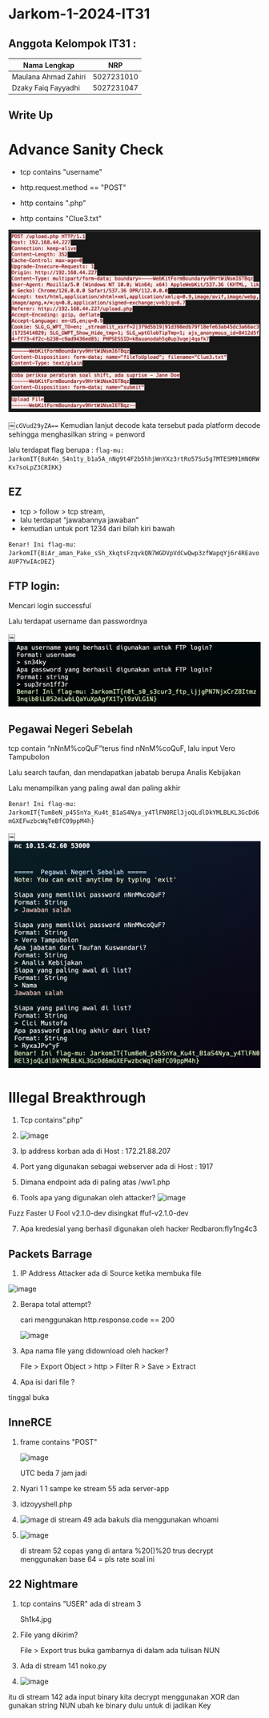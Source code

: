 # Jarkom-1-2024-IT31

## Anggota Kelompok IT31 :

| Nama Lengkap         | NRP        |
| -------------------- | ---------- |
| Maulana Ahmad Zahiri | 5027231010 |
| Dzaky Faiq Fayyadhi  | 5027231047 |

## Write Up

# Advance Sanity Check

- tcp contains "username"

- http.request.method == "POST"

- http contains ".php"

- http contains "Clue3.txt"

![alt text](<POST upload.php HTTP1.1.png>)

￼`cGVud29yZA==` Kemudian lanjut decode kata tersebut pada platform decode sehingga menghasilkan string = penword

lalu terdapat flag berupa :
`flag-mu: JarkomIT{8uK4n_S4n1ty_b1a5A_nNg9t4F2b5hhjWnYXz3rtRo57Su5g7MTESM91HNORWKx7soLpZ3CRIKK}`

## EZ

- tcp > follow > tcp stream,
- lalu terdapat “jawabannya jawaban”
- kemudian untuk port 1234 dari bilah kiri bawah

`Benar! Ini flag-mu: JarkomIT{BiAr_aman_Pake_sSh_XkqtsFzqvkQN7WGDVpVdCwQwp3zfWapqYj6r4REavoAUP7YwIAcDEZ}
`

## FTP login:

Mencari login successful

Lalu terdapat username dan passwordnya

￼![alt text](<Apa username yang berhasil digunakan untuk FTP login.png>)

## Pegawai Negeri Sebelah

tcp contain “nNnM%coQuF”terus find nNnM%coQuF, lalu input Vero Tampubolon

Lalu search taufan, dan mendapatkan jabatab berupa Analis Kebijakan

Lalu menampilkan yang paling awal dan paling akhir

`Benar! Ini flag-mu: JarkomIT{Tum8eN_p45SnYa_Ku4t_B1aS4Nya_y4TlFN0REl3joQLdlDkYMLBLKL3GcDd6mGXEFwzbcWqTeBfCO9ppM4h}`

￼
![alt text](<nc 10.15.42.60 53000.png>)


# Illegal Breakthrough

1.	Tcp contains”.php”
   
2.	 ![image](https://github.com/user-attachments/assets/eff0b7fd-f6e1-49f1-94f7-334266f78538)

3.	Ip address korban ada di Host : 172.21.88.207

4.	Port yang digunakan sebagai webserver ada di Host : 1917

5.	Dimana endpoint ada di paling atas /ww1.php

6.	Tools apa yang digunakan oleh attacker?
   ![image](https://github.com/user-attachments/assets/a97f974a-da82-452f-a68d-1c265d3ce091)

Fuzz Faster U Fool v2.1.0-dev disingkat ffuf-v2.1.0-dev

7.	Apa kredesial yang berhasil digunakan oleh hacker
Redbaron:fly1ng4c3


## Packets Barrage

1. IP Address Attacker ada di Source ketika membuka file

![image](https://github.com/user-attachments/assets/63989d0b-0046-4f92-8359-fffc1bdb47c1)

2. Berapa total attempt?
   
   cari menggunakan http.response.code == 200

   ![image](https://github.com/user-attachments/assets/686099ce-747c-489c-a582-244315f0b15e)

3. Apa nama file yang didownload oleh hacker?

   File > Export Object > http > Filter R > Save > Extract

4. Apa isi dari file ?

  tinggal buka


## InneRCE

1. frame contains "POST"

   ![image](https://github.com/user-attachments/assets/f6ff2516-f325-4eb9-9c61-569c805f270e)

   UTC beda 7 jam jadi

2. Nyari 1 1 sampe ke stream  55 ada server-app

3. idzoyyshell.php

4. ![image](https://github.com/user-attachments/assets/0572b4e5-ac06-4936-9d08-08ecce894edf)
   di stream 49 ada bakuls dia menggunakan whoami

5. ![image](https://github.com/user-attachments/assets/4f0c7b7a-c117-4e23-9aa6-212a3f562fe0)

   di stream 52 copas yang di antara %20()%20 trus decrypt menggunakan base 64 = pls rate soal ini

## 22 Nightmare

1. tcp contains "USER" ada di stream 3

   Sh1k4.jpg

2. File yang dikirim?

   File > Export trus buka gambarnya di dalam ada tulisan NUN

3. Ada di stream 141 noko.py

4. ![image](https://github.com/user-attachments/assets/c759488b-d887-4010-94ba-ca1bb89a2616)


itu di stream 142 ada input binary kita decrypt menggunakan XOR dan gunakan string NUN ubah ke binary dulu untuk di jadikan Key







   


